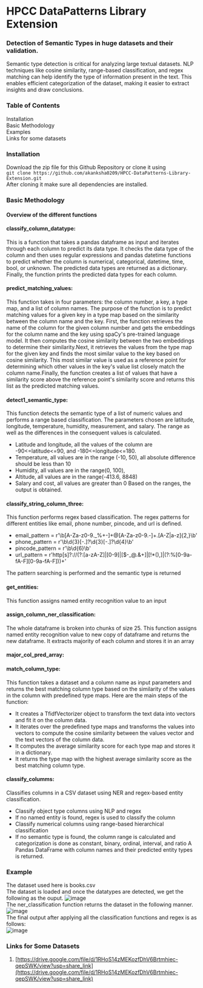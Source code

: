 # HPCC DataPatterns Library Extension
### Detection of Semantic Types in huge datasets and their validation.
Semantic type detection is critical for analyzing large textual datasets. NLP techniques like cosine similarity, range-based classification, and regex matching can help identify the type of information present in the text. This enables efficient categorization of the dataset, making it easier to extract insights and draw conclusions.
### Table of Contents
Installation</br>
Basic Methodology</br>
Examples</br>
Links for some datasets</br>

### Installation
Download the zip file for this Github Repository or clone it using </br>
`git clone https://github.com/akanksha0209/HPCC-DataPatterns-Library-Extension.git `</br>
After cloning it make sure all dependencies are installed.

### Basic Methodology
#### Overview of the different functions </br>
#### classify_column_datatype:</br>
This is a function that takes a pandas dataframe as input and iterates through each column to predict its data type. It checks the data type of the column and then uses regular expressions and pandas datetime functions to predict whether the column is numerical, categorical, datetime, time, bool, or unknown. The predicted data types are returned as a dictionary. Finally, the function prints the predicted data types for each column.</br>
#### predict_matching_values: </br>
This function takes in four parameters: the column number, a key, a type map, and a list of column names. The purpose of the function is to predict matching values for a given key in a type map based on the similarity between the column name and the key.
First, the function retrieves the name of the column for the given column number and gets the embeddings for the column name and the key using spaCy's pre-trained language model. It then computes the cosine similarity between the two embeddings to determine their similarity.Next, it retrieves the values from the type map for the given key and finds the most similar value to the key based on cosine similarity. This most similar value is used as a reference point for determining which other values in the key's value list closely match the column name.Finally, the function creates a list of values that have a similarity score above the reference point's similarity score and returns this list as the predicted matching values.</br>

#### detect1_semantic_type: </br>
This function detects the semantic type of a list of numeric values and performs a range based classification. 
The parameters chosen are latitude, longitude, temperature, humidity, measurement, and salary. The range as well as the differences in the consequent values is calculated.
- Latitude and longitude, all the values of the column are -90<=latitude<=90, and -180<=longitude<=180. 
- Temperature, all values are in the range (-10, 50), all absolute difference should be less than 10
- Humidity, all values are in the range(0, 100), 
- Altitude, all values are in the range(-413.6, 8848) 
- Salary and cost, all values are greater than 0
Based on the ranges, the output is obtained. </br>

#### classify_string_column_three: </br>
This function performs regex based classification. The regex patterns for different entities like email, phone number, pincode, and url is defined. 
- email_pattern = r'\b[A-Za-z0-9._%+-]+@[A-Za-z0-9.-]+\.[A-Z|a-z]{2,}\b'
- phone_pattern = r'\b\d{3}[-.]?\d{3}[-.]?\d{4}\b'
- pincode_pattern = r'\b\d{6}\b'
- url_pattern = r'http[s]?://(?:[a-zA-Z]|[0-9]|[$-_@.&+]|[!*\(\),]|(?:%[0-9a-fA-F][0-9a-fA-F]))+'

The pattern searching is performed and the semantic type is returned</br>

#### get_entities: </br>
This function assigns named entity recognition value to an input </br>

#### assign_column_ner_classification: </br>
The whole dataframe is broken into chunks of size 25. This function assigns named entity recognition value to new copy of dataframe and returns the new dataframe. It extracts majority of each column and stores it in an array </br>

#### major_col_pred_array: </br>

#### match_column_type: </br>
This function takes a dataset and a column name as input parameters and returns the best matching column type based on the similarity of the values in the column with predefined type maps. Here are the main steps of the function:
- It creates a TfidfVectorizer object to transform the text data into vectors and fit it on the column data.
- It iterates over the predefined type maps and transforms the values into vectors to compute the cosine similarity between the values vector and the text vectors of the column data.
- It computes the average similarity score for each type map and stores it in a dictionary.
- It returns the type map with the highest average similarity score as the best matching column type. </br>

#### classify_columms: </br>
Classifies columns in a CSV dataset using NER and regex-based entity classification.
- Classify object type columns using NLP and regex
- If no named entity is found, regex is used to classify the column
- Classify numerical columns using range-based hierarchical classification
- If no semantic type is found, the column range is calculated and categorization is done as constant, binary, ordinal, interval, and ratio
A Pandas DataFrame with column names and their predicted entity types is returned. </br>


### Example 
The dataset used here is books.csv </br>
The dataset is loaded and once the datatypes are detected, we get the following as the ouput.
![image](https://user-images.githubusercontent.com/97330850/234066399-8242605a-25d2-4190-b32a-a6875a23a886.png)
</br>
The ner_classification function returns the dataset in the following manner. </br>
![image](https://user-images.githubusercontent.com/97330850/234066796-f3dfe388-8379-437a-9f45-1d870e21e18b.png)
</br>
The final output after applying all the classification functions and regex is as follows: </br>
![image](https://user-images.githubusercontent.com/97330850/234067046-fc25c727-a48f-4822-9e3d-a8390861275f.png)


### Links for Some Datasets

1) [https://drive.google.com/file/d/1RHoS14zMEKozfDhV6Brtmhiec-qepSWK/view?usp=share_link](https://drive.google.com/file/d/1RHoS14zMEKozfDhV6Brtmhiec-qepSWK/view?usp=share_link) </br>

